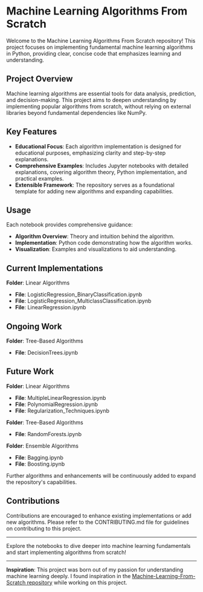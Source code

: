 # Machine Learning Algorithms From Scratch

Welcome to the Machine Learning Algorithms From Scratch repository! This project focuses on implementing fundamental machine learning algorithms in Python, providing clear, concise code that emphasizes learning and understanding.

## Project Overview

Machine learning algorithms are essential tools for data analysis, prediction, and decision-making. This project aims to deepen understanding by implementing popular algorithms from scratch, without relying on external libraries beyond fundamental dependencies like NumPy.

## Key Features

- **Educational Focus**: Each algorithm implementation is designed for educational purposes, emphasizing clarity and step-by-step explanations.
- **Comprehensive Examples**: Includes Jupyter notebooks with detailed explanations, covering algorithm theory, Python implementation, and practical examples.
- **Extensible Framework**: The repository serves as a foundational template for adding new algorithms and expanding capabilities.

## Usage

Each notebook provides comprehensive guidance:
- **Algorithm Overview**: Theory and intuition behind the algorithm.
- **Implementation**: Python code demonstrating how the algorithm works.
- **Visualization**: Examples and visualizations to aid understanding.

## Current Implementations

**Folder**: Linear Algorithms
- **File**: LogisticRegression_BinaryClassification.ipynb
- **File**: LogisticRegression_MulticlassClassification.ipynb
- **File**: LinearRegression.ipynb

## Ongoing Work

**Folder**: Tree-Based Algorithms
- **File**: DecisionTrees.ipynb

## Future Work

**Folder**: Linear Algorithms
- **File**: MultipleLinearRegression.ipynb
- **File**: PolynomialRegression.ipynb
- **File**: Regularization_Techniques.ipynb

**Folder**: Tree-Based Algorithms
- **File**: RandomForests.ipynb

**Folder**: Ensemble Algorithms
- **File**: Bagging.ipynb
- **File**: Boosting.ipynb

Further algorithms and enhancements will be continuously added to expand the repository's capabilities.

## Contributions

Contributions are encouraged to enhance existing implementations or add new algorithms. Please refer to the CONTRIBUTING.md file for guidelines on contributing to this project.

---

Explore the notebooks to dive deeper into machine learning fundamentals and start implementing algorithms from scratch!

---

**Inspiration**: This project was born out of my passion for understanding machine learning deeply. I found inspiration in the [Machine-Learning-From-Scratch repository](https://github.com/AssemblyAI-Community/Machine-Learning-From-Scratch) while working on this project.
